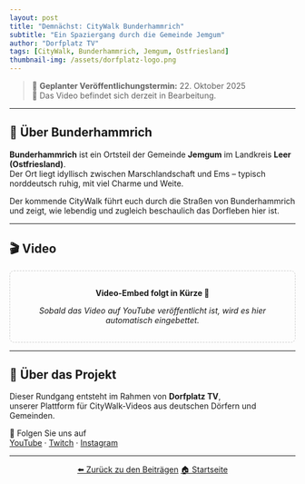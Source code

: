 ```yaml
---
layout: post
title: "Demnächst: CityWalk Bunderhammrich"
subtitle: "Ein Spaziergang durch die Gemeinde Jemgum"
author: "Dorfplatz TV"
tags: [CityWalk, Bunderhammrich, Jemgum, Ostfriesland]
thumbnail-img: /assets/dorfplatz-logo.png
---
```


> 📅 **Geplanter Veröffentlichungstermin:** 22. Oktober 2025  
> 🎥 Das Video befindet sich derzeit in Bearbeitung.

---

## 🌳 Über Bunderhammrich

**Bunderhammrich** ist ein Ortsteil der Gemeinde **Jemgum** im Landkreis **Leer (Ostfriesland)**.  
Der Ort liegt idyllisch zwischen Marschlandschaft und Ems – typisch norddeutsch ruhig, mit viel Charme und Weite.

Der kommende CityWalk führt euch durch die Straßen von Bunderhammrich  
und zeigt, wie lebendig und zugleich beschaulich das Dorfleben hier ist.

---

## 🎬 Video

<div align="center" style="padding: 1rem; border: 1px dashed #ccc; border-radius: 8px;">
  <p><strong>Video-Embed folgt in Kürze 🎥</strong></p>
  <p><em>Sobald das Video auf YouTube veröffentlicht ist, wird es hier automatisch eingebettet.</em></p>
</div>

---

## 🏡 Über das Projekt

Dieser Rundgang entsteht im Rahmen von **Dorfplatz TV**,  
unserer Plattform für CityWalk-Videos aus deutschen Dörfern und Gemeinden.

📱 Folgen Sie uns auf  
[YouTube](https://www.youtube.com/@dorfplatztv) · [Twitch](https://www.twitch.tv/dorfplatztv) · [Instagram](https://www.instagram.com/dorfplatz.tv)

---

<p align="center">
  <a href="/blog/" class="btn btn-primary">⬅️ Zurück zu den Beiträgen</a>
  <a href="/" class="btn">🏠 Startseite</a>
</p>

